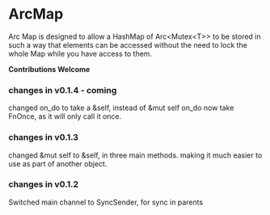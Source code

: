 ArcMap
=======

Arc Map is designed to allow a HashMap of Arc\<Mutex\<T>> to be stored in such a way that elements can be accessed without the need to lock the whole Map while you have access to them.

**Contributions Welcome**

### changes in v0.1.4 - coming
changed on_do to take a &self, instead of &mut self 
on_do now take FnOnce, as it will only call it once. 

### changes in v0.1.3

changed &mut self to &self, in three main methods.  making it much easier to use as part of another object.  

### changes in v0.1.2

Switched main channel to SyncSender, for sync in parents
